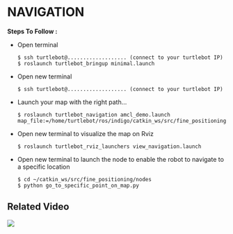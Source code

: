 # NAVIGATION

**Steps To Follow :**

- Open terminal
      
      $ ssh turtlebot@................... (connect to your turtlebot IP)
      $ roslaunch turtlebot_bringup minimal.launch


- Open new terminal

      $ ssh turtlebot@................... (connect to your turtlebot IP)


- Launch your map with the right path...
 
      $ roslaunch turtlebot_navigation amcl_demo.launch map_file:=/home/turtlebot/ros/indigo/catkin_ws/src/fine_positioning/maps/roboticroom_map.yaml

- Open new terminal to visualize the map on Rviz

      $ roslaunch turtlebot_rviz_launchers view_navigation.launch
      
- Open new terminal to launch the node to enable the robot to navigate to a specific location
  
      $ cd ~/catkin_ws/src/fine_positioning/nodes
      $ python go_to_specific_point_on_map.py 
      
      
 ## Related Video
 [![](http://img.youtube.com/vi/YPPbcnevZK8/0.jpg)](http://www.youtube.com/watch?v=YPPbcnevZK8 "Navigating to specific Location With Rviz ")





